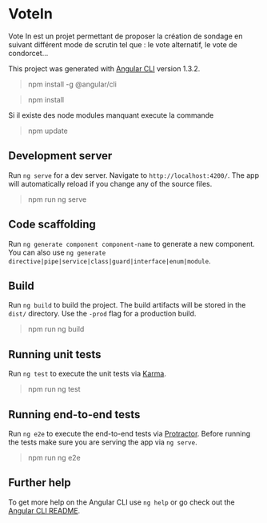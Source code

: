 # VoteIn

Vote In est un projet permettant de proposer la création de sondage en suivant différent mode de scrutin tel que : le vote alternatif, le vote de condorcet...

This project was generated with [Angular CLI](https://github.com/angular/angular-cli) version 1.3.2.

> npm install -g @angular/cli

> npm install

Si il existe des node modules manquant execute la commande 

> npm update

## Development server

Run `ng serve` for a dev server. Navigate to `http://localhost:4200/`. The app will automatically reload if you change any of the source files.

> npm run ng serve

## Code scaffolding

Run `ng generate component component-name` to generate a new component. You can also use `ng generate directive|pipe|service|class|guard|interface|enum|module`.

## Build

Run `ng build` to build the project. The build artifacts will be stored in the `dist/` directory. Use the `-prod` flag for a production build.

> npm run ng build

## Running unit tests

Run `ng test` to execute the unit tests via [Karma](https://karma-runner.github.io).

> npm run ng test

## Running end-to-end tests

Run `ng e2e` to execute the end-to-end tests via [Protractor](http://www.protractortest.org/).
Before running the tests make sure you are serving the app via `ng serve`.

> npm run ng e2e

## Further help

To get more help on the Angular CLI use `ng help` or go check out the [Angular CLI README](https://github.com/angular/angular-cli/blob/master/README.md).

